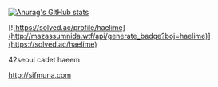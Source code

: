 [![Anurag's GitHub stats](https://github-readme-stats.vercel.app/api?username=haelime&count_private=true&show_icons=true&theme=midnight-purple)](https://github.com/anuraghazra/github-readme-stats)

[![https://solved.ac/profile/haelime](http://mazassumnida.wtf/api/generate_badge?boj=haelime)](https://solved.ac/haelime)

42seoul cadet haeem

http://sifmuna.com
